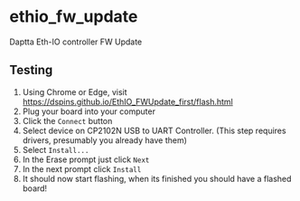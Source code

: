 # ethio_fw_update
Daptta Eth-IO controller FW Update


## Testing

1. Using Chrome or Edge, visit https://dspins.github.io/EthIO_FWUpdate_first/flash.html
2. Plug your board into your computer
3. Click the `Connect` button
4. Select device on CP2102N USB to UART Controller. (This step requires drivers, presumably you already have them)
5. Select `Install...`
6. In the Erase prompt just click `Next`
7. In the next prompt click `Install`
8. It should now start flashing, when its finished you should have a flashed board!
